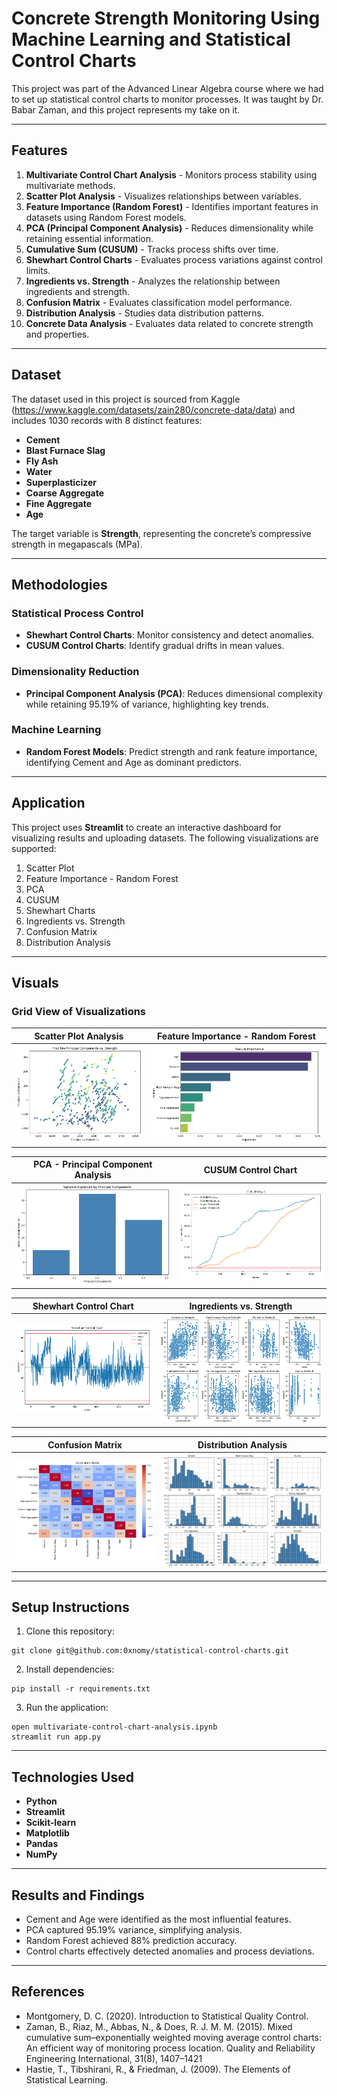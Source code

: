 # Concrete Strength Monitoring Using Machine Learning and Statistical Control Charts

This project was part of the Advanced Linear Algebra course where we had to set up statistical control charts to monitor processes. It was taught by Dr. Babar Zaman, and this project represents my take on it.


---

## Features

1. **Multivariate Control Chart Analysis** - Monitors process stability using multivariate methods.  
2. **Scatter Plot Analysis** - Visualizes relationships between variables.  
3. **Feature Importance (Random Forest)** - Identifies important features in datasets using Random Forest models.  
4. **PCA (Principal Component Analysis)** - Reduces dimensionality while retaining essential information.  
5. **Cumulative Sum (CUSUM)** - Tracks process shifts over time.  
6. **Shewhart Control Charts** - Evaluates process variations against control limits.  
7. **Ingredients vs. Strength** - Analyzes the relationship between ingredients and strength.  
8. **Confusion Matrix** - Evaluates classification model performance.  
9. **Distribution Analysis** - Studies data distribution patterns.  
10. **Concrete Data Analysis** - Evaluates data related to concrete strength and properties.

---

## Dataset

The dataset used in this project is sourced from Kaggle (https://www.kaggle.com/datasets/zain280/concrete-data/data) and includes 1030 records with 8 distinct features:
- **Cement**
- **Blast Furnace Slag**
- **Fly Ash**
- **Water**
- **Superplasticizer**
- **Coarse Aggregate**
- **Fine Aggregate**
- **Age**

The target variable is **Strength**, representing the concrete’s compressive strength in megapascals (MPa).

---

## Methodologies

### Statistical Process Control
- **Shewhart Control Charts**: Monitor consistency and detect anomalies.
- **CUSUM Control Charts**: Identify gradual drifts in mean values.

### Dimensionality Reduction
- **Principal Component Analysis (PCA)**: Reduces dimensional complexity while retaining 95.19% of variance, highlighting key trends.

### Machine Learning
- **Random Forest Models**: Predict strength and rank feature importance, identifying Cement and Age as dominant predictors.

---

## Application
This project uses **Streamlit** to create an interactive dashboard for visualizing results and uploading datasets. The following visualizations are supported:

1. Scatter Plot
2. Feature Importance - Random Forest
3. PCA
4. CUSUM
5. Shewhart Charts
6. Ingredients vs. Strength
7. Confusion Matrix
8. Distribution Analysis

---

## Visuals
### Grid View of Visualizations
| Scatter Plot Analysis                               | Feature Importance - Random Forest                     |
|----------------------------------------------------|--------------------------------------------------------|
| ![Scatter Plot](visuals/scatter%20plot.png)        | ![Feature Importance](visuals/feature%20importance%20-%20random%20forest.png) |

| PCA - Principal Component Analysis                 | CUSUM Control Chart                                   |
|----------------------------------------------------|--------------------------------------------------------|
| ![PCA](visuals/pca.png)                            | ![CUSUM](visuals/cumsum.png)                          |

| Shewhart Control Chart                              | Ingredients vs. Strength                               |
|----------------------------------------------------|--------------------------------------------------------|
| ![Shewhart](visuals/shewhart.png)                  | ![Ingredients vs. Strength](visuals/ingredients%20vs.%20Strength.png) |

| Confusion Matrix                                   | Distribution Analysis                                  |
|----------------------------------------------------|--------------------------------------------------------|
| ![Confusion Matrix](visuals/confusion%20matrix.png)| ![Distribution Analysis](visuals/distribution.png)    |

---

## Setup Instructions

1. Clone this repository:
```
git clone git@github.com:0xnomy/statistical-control-charts.git
```

2. Install dependencies:
```
pip install -r requirements.txt
```

3. Run the application:
```
open multivariate-control-chart-analysis.ipynb
streamlit run app.py
```

---

## Technologies Used
- **Python**
- **Streamlit**
- **Scikit-learn**
- **Matplotlib**
- **Pandas**
- **NumPy**

---

## Results and Findings
- Cement and Age were identified as the most influential features.
- PCA captured 95.19% variance, simplifying analysis.
- Random Forest achieved 88% prediction accuracy.
- Control charts effectively detected anomalies and process deviations.

---

## References
- Montgomery, D. C. (2020). Introduction to Statistical Quality Control.
- Zaman, B., Riaz, M., Abbas, N., & Does, R. J. M. M. (2015). Mixed cumulative sum–exponentially weighted moving average control charts: An efficient way of monitoring process location. Quality and Reliability Engineering International, 31(8), 1407–1421
- Hastie, T., Tibshirani, R., & Friedman, J. (2009). The Elements of Statistical Learning.
